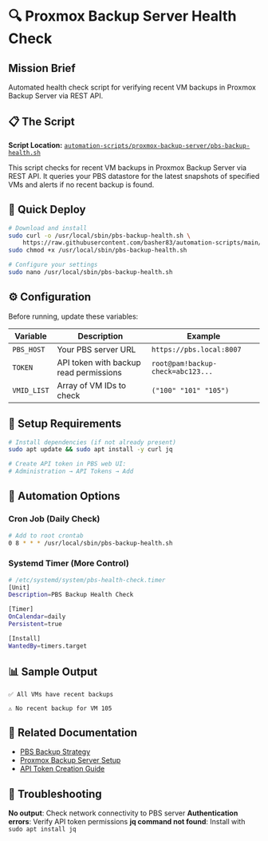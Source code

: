 # 🔍 Proxmox Backup Server Health Check

## Mission Brief

Automated health check script for verifying recent VM backups in Proxmox Backup Server via REST API.

## 📋 The Script

**Script Location:** [`automation-scripts/proxmox-backup-server/pbs-backup-health.sh`](https://github.com/basher83/automation-scripts/blob/main/proxmox-backup-server/pbs-backup-health.sh)

This script checks for recent VM backups in Proxmox Backup Server via REST API. It queries your PBS datastore for the latest snapshots of specified VMs and alerts if no recent backup is found.

## 🚀 Quick Deploy

```bash
# Download and install
sudo curl -o /usr/local/sbin/pbs-backup-health.sh \
    https://raw.githubusercontent.com/basher83/automation-scripts/main/proxmox-backup-server/pbs-backup-health.sh
sudo chmod +x /usr/local/sbin/pbs-backup-health.sh

# Configure your settings
sudo nano /usr/local/sbin/pbs-backup-health.sh
```

## ⚙️ Configuration

Before running, update these variables:

| Variable    | Description                            | Example                           |
| ----------- | -------------------------------------- | --------------------------------- |
| `PBS_HOST`  | Your PBS server URL                    | `https://pbs.local:8007`          |
| `TOKEN`     | API token with backup read permissions | `root@pam!backup-check=abc123...` |
| `VMID_LIST` | Array of VM IDs to check               | `("100" "101" "105")`             |

## 🔧 Setup Requirements

```bash
# Install dependencies (if not already present)
sudo apt update && sudo apt install -y curl jq

# Create API token in PBS web UI:
# Administration → API Tokens → Add
```

## 📅 Automation Options

### Cron Job (Daily Check)

```bash
# Add to root crontab
0 8 * * * /usr/local/sbin/pbs-backup-health.sh
```

### Systemd Timer (More Control)

```bash
# /etc/systemd/system/pbs-health-check.timer
[Unit]
Description=PBS Backup Health Check

[Timer]
OnCalendar=daily
Persistent=true

[Install]
WantedBy=timers.target
```

## 📊 Sample Output

```
✅ All VMs have recent backups
```

```
⚠️ No recent backup for VM 105
```

## 🔗 Related Documentation

- [PBS Backup Strategy](../../proxmox-guides/backup-strategy.md)
- [Proxmox Backup Server Setup](../../proxmox-guides/proxmox-backup-server.md)
- [API Token Creation Guide](../../proxmox-guides/api-token-creation.md)

## 🚨 Troubleshooting

**No output**: Check network connectivity to PBS server
**Authentication errors**: Verify API token permissions
**jq command not found**: Install with `sudo apt install jq`
